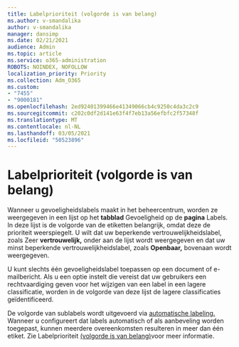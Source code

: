```yaml
---
title: Labelprioriteit (volgorde is van belang)
ms.author: v-smandalika
author: v-smandalika
manager: dansimp
ms.date: 02/21/2021
audience: Admin
ms.topic: article
ms.service: o365-administration
ROBOTS: NOINDEX, NOFOLLOW
localization_priority: Priority
ms.collection: Adm_O365
ms.custom:
- "7455"
- "9000181"
ms.openlocfilehash: 2ed92401399466e41349066cb4c9250c4da3c2c9
ms.sourcegitcommit: c202c0df2d141e63f4f7eb13a56efbfc2f57348f
ms.translationtype: MT
ms.contentlocale: nl-NL
ms.lasthandoff: 03/05/2021
ms.locfileid: "50523896"
---
```

# <a name="label-priority-order-matters"></a>Labelprioriteit (volgorde is van belang)

Wanneer u gevoeligheidslabels maakt in het beheercentrum, worden ze weergegeven in een lijst op het **tabblad** Gevoeligheid op de **pagina** Labels. In deze lijst is de volgorde van de etiketten belangrijk, omdat deze de prioriteit weerspiegelt. U wilt dat uw beperkende vertrouwelijkheidslabel, zoals Zeer **vertrouwelijk,** onder aan de lijst wordt weergegeven en dat uw minst beperkende vertrouwelijkheidslabel, zoals **Openbaar,** bovenaan wordt weergegeven.

U kunt slechts één gevoeligheidslabel toepassen op een document of e-mailbericht. Als u een optie instelt die vereist dat uw gebruikers een rechtvaardiging geven voor het wijzigen van een label in een lagere classificatie, worden in de volgorde van deze lijst de lagere classificaties geïdentificeerd.

De volgorde van sublabels wordt uitgevoerd via [automatische labeling.](https://docs.microsoft.com/microsoft-365/compliance/apply-sensitivity-label-automatically) Wanneer u configureert dat labels automatisch of als aanbeveling worden toegepast, kunnen meerdere overeenkomsten resulteren in meer dan één etiket. Zie Labelprioriteit [(volgorde is van belang)](https://docs.microsoft.com/microsoft-365/compliance/sensitivity-labels)voor meer informatie.